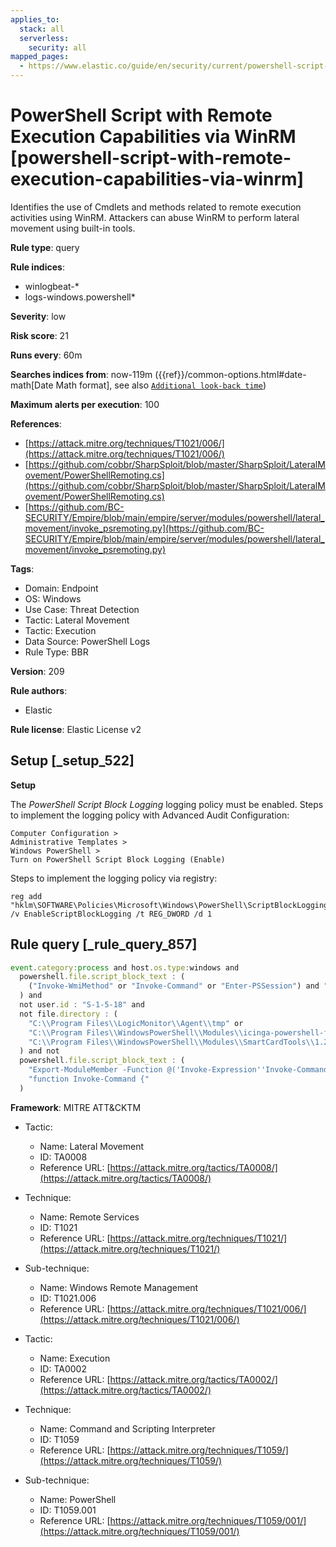 ```yaml
---
applies_to:
  stack: all
  serverless:
    security: all
mapped_pages:
  - https://www.elastic.co/guide/en/security/current/powershell-script-with-remote-execution-capabilities-via-winrm.html
---
```


# PowerShell Script with Remote Execution Capabilities via WinRM [powershell-script-with-remote-execution-capabilities-via-winrm]

Identifies the use of Cmdlets and methods related to remote execution activities using WinRM. Attackers can abuse WinRM to perform lateral movement using built-in tools.

**Rule type**: query

**Rule indices**:

* winlogbeat-*
* logs-windows.powershell*

**Severity**: low

**Risk score**: 21

**Runs every**: 60m

**Searches indices from**: now-119m ({{ref}}/common-options.html#date-math[Date Math format], see also [`Additional look-back time`](docs-content://solutions/security/detect-and-alert/create-detection-rule.md#rule-schedule))

**Maximum alerts per execution**: 100

**References**:

* [https://attack.mitre.org/techniques/T1021/006/](https://attack.mitre.org/techniques/T1021/006/)
* [https://github.com/cobbr/SharpSploit/blob/master/SharpSploit/LateralMovement/PowerShellRemoting.cs](https://github.com/cobbr/SharpSploit/blob/master/SharpSploit/LateralMovement/PowerShellRemoting.cs)
* [https://github.com/BC-SECURITY/Empire/blob/main/empire/server/modules/powershell/lateral_movement/invoke_psremoting.py](https://github.com/BC-SECURITY/Empire/blob/main/empire/server/modules/powershell/lateral_movement/invoke_psremoting.py)

**Tags**:

* Domain: Endpoint
* OS: Windows
* Use Case: Threat Detection
* Tactic: Lateral Movement
* Tactic: Execution
* Data Source: PowerShell Logs
* Rule Type: BBR

**Version**: 209

**Rule authors**:

* Elastic

**Rule license**: Elastic License v2

## Setup [_setup_522]

**Setup**

The *PowerShell Script Block Logging* logging policy must be enabled. Steps to implement the logging policy with Advanced Audit Configuration:

```
Computer Configuration >
Administrative Templates >
Windows PowerShell >
Turn on PowerShell Script Block Logging (Enable)
```

Steps to implement the logging policy via registry:

```
reg add "hklm\SOFTWARE\Policies\Microsoft\Windows\PowerShell\ScriptBlockLogging" /v EnableScriptBlockLogging /t REG_DWORD /d 1
```


## Rule query [_rule_query_857]

```js
event.category:process and host.os.type:windows and
  powershell.file.script_block_text : (
    ("Invoke-WmiMethod" or "Invoke-Command" or "Enter-PSSession") and "ComputerName"
  ) and
  not user.id : "S-1-5-18" and
  not file.directory : (
    "C:\\Program Files\\LogicMonitor\\Agent\\tmp" or
    "C:\\Program Files\\WindowsPowerShell\\Modules\\icinga-powershell-framework\\cache" or
    "C:\\Program Files\\WindowsPowerShell\\Modules\\SmartCardTools\\1.2.2"
  ) and not
  powershell.file.script_block_text : (
    "Export-ModuleMember -Function @('Invoke-Expression''Invoke-Command')" and
    "function Invoke-Command {"
  )
```

**Framework**: MITRE ATT&CKTM

* Tactic:

    * Name: Lateral Movement
    * ID: TA0008
    * Reference URL: [https://attack.mitre.org/tactics/TA0008/](https://attack.mitre.org/tactics/TA0008/)

* Technique:

    * Name: Remote Services
    * ID: T1021
    * Reference URL: [https://attack.mitre.org/techniques/T1021/](https://attack.mitre.org/techniques/T1021/)

* Sub-technique:

    * Name: Windows Remote Management
    * ID: T1021.006
    * Reference URL: [https://attack.mitre.org/techniques/T1021/006/](https://attack.mitre.org/techniques/T1021/006/)

* Tactic:

    * Name: Execution
    * ID: TA0002
    * Reference URL: [https://attack.mitre.org/tactics/TA0002/](https://attack.mitre.org/tactics/TA0002/)

* Technique:

    * Name: Command and Scripting Interpreter
    * ID: T1059
    * Reference URL: [https://attack.mitre.org/techniques/T1059/](https://attack.mitre.org/techniques/T1059/)

* Sub-technique:

    * Name: PowerShell
    * ID: T1059.001
    * Reference URL: [https://attack.mitre.org/techniques/T1059/001/](https://attack.mitre.org/techniques/T1059/001/)



